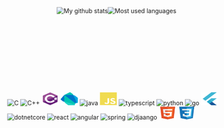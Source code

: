 <div style="display: flex; align-items: center; justify-content: center">
    <img
        alt="My github stats"
        height="180rem"
        src="https://github-readme-stats.vercel.app/api?username=henriquerborba&count_private=true&show_icons=true&theme=dracula"
    />
    <img
        alt="Most used languages"
        height="180rem"
        src="https://github-readme-stats.vercel.app/api/top-langs/?username=henriquerborba&theme=dracula&layout=compact&langs_count=7"
    />
</div>

<div style="display: inline_block">
    <br />
    <img
        alt="C"
        height="30"
        width="40"
        src="https://cdn.jsdelivr.net/gh/devicons/devicon/icons/c/c-original.svg"
    />
    <img
        alt="C++"
        height="30"
        width="40"
        src="https://cdn.jsdelivr.net/gh/devicons/devicon/icons/cplusplus/cplusplus-original.svg"
    />
    <img
        alt="CSHARP"
        height="30"
        width="40"
        src="https://raw.githubusercontent.com/devicons/devicon/master/icons/csharp/csharp-original.svg"
    />
    <img
        alt="dart"
        height="30"
        width="40"
        src="https://raw.githubusercontent.com/devicons/devicon/master/icons/dart/dart-original.svg"
    />
    <img
        alt="java"
        height="30"
        width="40"
        src="https://cdn.jsdelivr.net/gh/devicons/devicon/icons/java/java-original-wordmark.svg"
    />
    <img
        alt="javascript"
        height="30"
        width="40"
        src="https://raw.githubusercontent.com/devicons/devicon/master/icons/javascript/javascript-plain.svg"
    />
    <img
        alt="typescript"
        height="30"
        width="40"
        src="https://cdn.jsdelivr.net/gh/devicons/devicon/icons/typescript/typescript-original.svg"
    />
    <img
        alt="python"
        height="30"
        width="40"
        src="https://cdn.jsdelivr.net/gh/devicons/devicon/icons/python/python-original-wordmark.svg"
    />
    <img
        alt="go"
        height="30"
        width="40"
        src="https://cdn.jsdelivr.net/gh/devicons/devicon/icons/go/go-original-wordmark.svg"
    />
    <img
        alt="flutter"
        height="30"
        width="40"
        src="https://raw.githubusercontent.com/devicons/devicon/master/icons/flutter/flutter-original.svg"
    />
    <img
        alt="dotnetcore"
        height="30"
        width="40"
        src="https://cdn.jsdelivr.net/gh/devicons/devicon/icons/dotnetcore/dotnetcore-original.svg"
    />
    <img
        alt="react"
        height="30"
        width="40"
        src="https://cdn.jsdelivr.net/gh/devicons/devicon/icons/react/react-original.svg"
    />
    <img
        alt="angular"
        height="30"
        width="40"
        src="https://cdn.jsdelivr.net/gh/devicons/devicon/icons/angularjs/angularjs-original.svg"
    />
    <img
        alt="spring"
        height="30"
        width="40"
        src="https://cdn.jsdelivr.net/gh/devicons/devicon/icons/spring/spring-original.svg"
    />
    <img
        alt="djaango"
        height="30"
        width="40"
        src="https://cdn.jsdelivr.net/gh/devicons/devicon/icons/django/django-plain.svg"
    />
    <img
        alt="HTML"
        height="30"
        width="40"
        src="https://raw.githubusercontent.com/devicons/devicon/master/icons/html5/html5-original.svg"
    />
    <img
        alt="CSS"
        height="30"
        width="40"
        src="https://raw.githubusercontent.com/devicons/devicon/master/icons/css3/css3-original.svg"
    />
</div>
